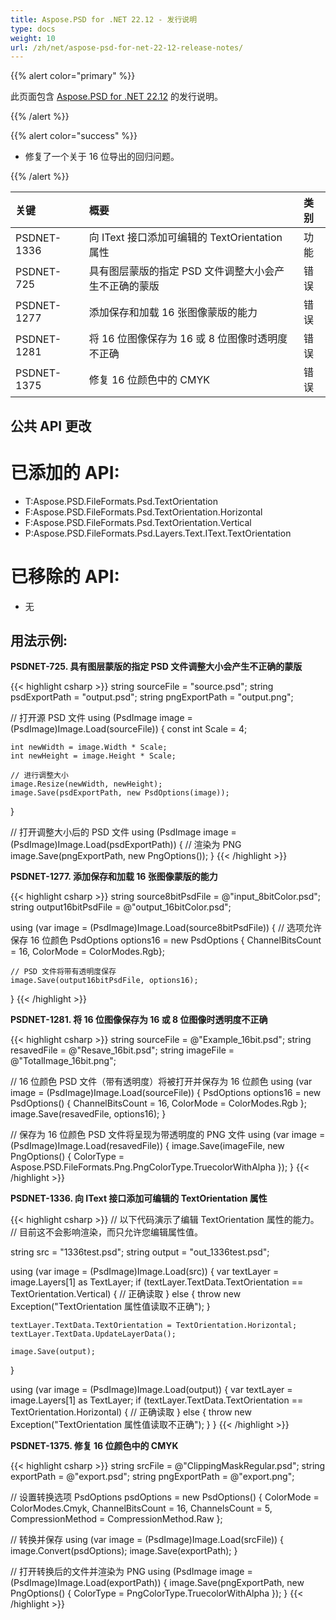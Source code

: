 ```yaml
---
title: Aspose.PSD for .NET 22.12 - 发行说明
type: docs
weight: 10
url: /zh/net/aspose-psd-for-net-22-12-release-notes/
---
```


{{% alert color="primary" %}}

此页面包含 [Aspose.PSD for .NET 22.12](https://www.nuget.org/packages/Aspose.PSD/) 的发行说明。

{{% /alert %}}

{{% alert color="success" %}}

- 修复了一个关于 16 位导出的回归问题。

{{% /alert %}}

|**关键**|**概要**|**类别**|
| :- | :- | :- |
|PSDNET-1336|向 IText 接口添加可编辑的 TextOrientation 属性|功能|
|PSDNET-725|具有图层蒙版的指定 PSD 文件调整大小会产生不正确的蒙版|错误|
|PSDNET-1277|添加保存和加载 16 张图像蒙版的能力|错误|
|PSDNET-1281|将 16 位图像保存为 16 或 8 位图像时透明度不正确|错误|
|PSDNET-1375|修复 16 位颜色中的 CMYK|错误|


## **公共 API 更改**
# **已添加的 API:**
- T:Aspose.PSD.FileFormats.Psd.TextOrientation
- F:Aspose.PSD.FileFormats.Psd.TextOrientation.Horizontal
- F:Aspose.PSD.FileFormats.Psd.TextOrientation.Vertical
- P:Aspose.PSD.FileFormats.Psd.Layers.Text.IText.TextOrientation


# **已移除的 API:**
- 无


## **用法示例:**

**PSDNET-725. 具有图层蒙版的指定 PSD 文件调整大小会产生不正确的蒙版**

{{< highlight csharp >}}
string sourceFile = "source.psd";
string psdExportPath = "output.psd";
string pngExportPath = "output.png";

// 打开源 PSD 文件
using (PsdImage image = (PsdImage)Image.Load(sourceFile))
{
    const int Scale = 4;

    int newWidth = image.Width * Scale;
    int newHeight = image.Height * Scale;

    // 进行调整大小
    image.Resize(newWidth, newHeight);
    image.Save(psdExportPath, new PsdOptions(image));
}

// 打开调整大小后的 PSD 文件
using (PsdImage image = (PsdImage)Image.Load(psdExportPath))
{
    // 渲染为 PNG
    image.Save(pngExportPath, new PngOptions());
}
{{< /highlight >}}

**PSDNET-1277. 添加保存和加载 16 张图像蒙版的能力**

{{< highlight csharp >}}
string source8bitPsdFile = @"input_8bitColor.psd";
string output16bitPsdFile = @"output_16bitColor.psd";

using (var image = (PsdImage)Image.Load(source8bitPsdFile))
{
    // 选项允许保存 16 位颜色
    PsdOptions options16 = new PsdOptions { ChannelBitsCount = 16, ColorMode = ColorModes.Rgb};

    // PSD 文件将带有透明度保存
    image.Save(output16bitPsdFile, options16);
}
{{< /highlight >}}

**PSDNET-1281. 将 16 位图像保存为 16 或 8 位图像时透明度不正确**

{{< highlight csharp >}}
string sourceFile = @"Example_16bit.psd";
string resavedFile = @"Resave_16bit.psd";
string imageFile = @"TotalImage_16bit.png";

// 16 位颜色 PSD 文件（带有透明度）将被打开并保存为 16 位颜色
using (var image = (PsdImage)Image.Load(sourceFile))
{
    PsdOptions options16 = new PsdOptions() { ChannelBitsCount = 16, ColorMode = ColorModes.Rgb };
    image.Save(resavedFile, options16);
}

// 保存为 16 位颜色 PSD 文件将呈现为带透明度的 PNG 文件
using (var image = (PsdImage)Image.Load(resavedFile))
{
    image.Save(imageFile, new PngOptions() { ColorType = Aspose.PSD.FileFormats.Png.PngColorType.TruecolorWithAlpha });
}
{{< /highlight >}}

**PSDNET-1336. 向 IText 接口添加可编辑的 TextOrientation 属性**

{{< highlight csharp >}}
// 以下代码演示了编辑 TextOrientation 属性的能力。
// 目前这不会影响渲染，而只允许您编辑属性值。

string src = "1336test.psd";
string output = "out_1336test.psd";

using (var image = (PsdImage)Image.Load(src))
{
    var textLayer = image.Layers[1] as TextLayer;
    if (textLayer.TextData.TextOrientation == TextOrientation.Vertical)
    {
        // 正确读取
    }
    else
    {
        throw new Exception("TextOrientation 属性值读取不正确");
    }

    textLayer.TextData.TextOrientation = TextOrientation.Horizontal;
    textLayer.TextData.UpdateLayerData();

    image.Save(output);
}

using (var image = (PsdImage)Image.Load(output))
{
    var textLayer = image.Layers[1] as TextLayer;
    if (textLayer.TextData.TextOrientation == TextOrientation.Horizontal)
    {
        // 正确读取
    }
    else
    {
        throw new Exception("TextOrientation 属性值读取不正确");
    }
}
{{< /highlight >}}

**PSDNET-1375. 修复 16 位颜色中的 CMYK**

{{< highlight csharp >}}
string srcFile = @"ClippingMaskRegular.psd";
string exportPath = @"export.psd";
string pngExportPath = @"export.png";

// 设置转换选项
PsdOptions psdOptions = new PsdOptions()
{
    ColorMode = ColorModes.Cmyk,
    ChannelBitsCount = 16,
    ChannelsCount = 5,
    CompressionMethod = CompressionMethod.Raw
};

// 转换并保存
using (var image = (PsdImage)Image.Load(srcFile))
{
    image.Convert(psdOptions);
    image.Save(exportPath);
}

// 打开转换后的文件并渲染为 PNG
using (PsdImage image = (PsdImage)Image.Load(exportPath))
{
    image.Save(pngExportPath, new PngOptions() { ColorType = PngColorType.TruecolorWithAlpha });
}
{{< /highlight >}}
